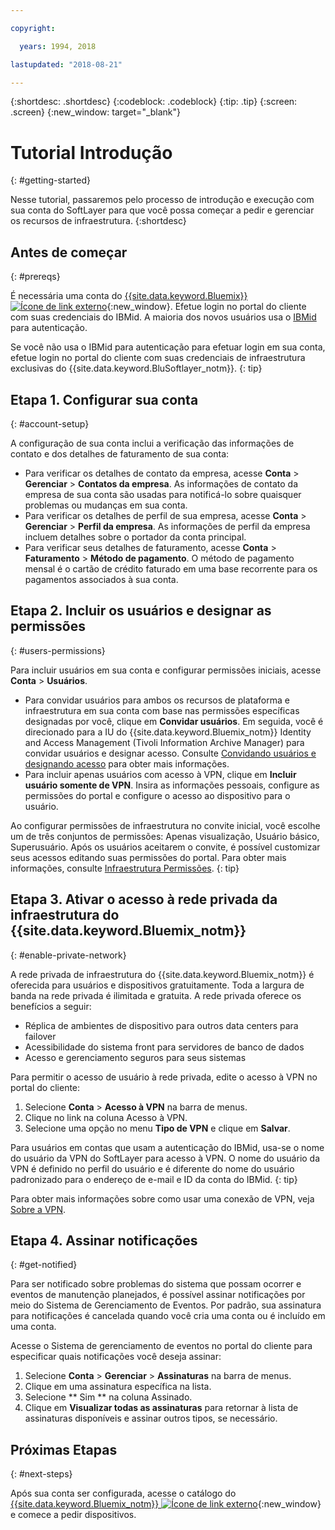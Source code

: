 ```yaml
---

copyright:

  years: 1994, 2018

lastupdated: "2018-08-21"

---
```


{:shortdesc: .shortdesc}
{:codeblock: .codeblock}
{:tip: .tip}
{:screen: .screen}
{:new_window: target="_blank"}


# Tutorial Introdução
{: #getting-started}

Nesse tutorial, passaremos pelo processo de introdução e execução com sua conta do SoftLayer para que você possa começar a pedir e gerenciar os recursos de infraestrutura.
{:shortdesc}

## Antes de começar
{: #prereqs}

É necessária uma conta do [ {{site.data.keyword.Bluemix}}![Ícone de link externo](../icons/launch-glyph.svg "Ícone de link externo")](https://control.bluemix.net/){:new_window}. Efetue login no portal do cliente com suas credenciais do IBMid. A maioria dos novos usuários usa o [IBMid](/docs/account/softlayerlink.html#switchtoIBMid) para autenticação.

Se você não usa o IBMid para autenticação para efetuar login em sua conta, efetue login no portal do cliente com suas credenciais de infraestrutura exclusivas do {{site.data.keyword.BluSoftlayer_notm}}.
{: tip}

## Etapa 1. Configurar sua conta
{: #account-setup}

A configuração de sua conta inclui a verificação das informações de contato e dos detalhes de faturamento de sua conta:
 * Para verificar os detalhes de contato da empresa, acesse **Conta** > **Gerenciar** > **Contatos da empresa**. As informações de contato da empresa de sua conta são usadas para notificá-lo sobre quaisquer problemas ou mudanças em sua conta.
 * Para verificar os detalhes de perfil de sua empresa, acesse **Conta** > **Gerenciar** > **Perfil da empresa**. As informações de perfil da empresa incluem detalhes sobre o portador da conta principal.
 * Para verificar seus detalhes de faturamento, acesse **Conta** > **Faturamento** > **Método de pagamento**. O método de pagamento mensal é o cartão de crédito faturado em uma base recorrente para os pagamentos associados à sua conta.

## Etapa 2. Incluir os usuários e designar as permissões
{: #users-permissions}

Para incluir usuários em sua conta e configurar permissões iniciais, acesse **Conta** > **Usuários**.
 * Para convidar usuários para ambos os recursos de plataforma e infraestrutura em sua conta com base nas permissões específicas designadas por você, clique em **Convidar usuários**. Em seguida, você é direcionado para a IU do {{site.data.keyword.Bluemix_notm}} Identity and Access Management (Tivoli Information Archive Manager) para convidar usuários e designar acesso. Consulte [Convidando usuários e designando acesso](/docs/iam/iamuserinv.html) para obter mais informações.
 * Para incluir apenas usuários com acesso à VPN, clique em **Incluir usuário somente de VPN**. Insira as informações pessoais, configure as permissões do portal e configure o acesso ao dispositivo para o usuário.

Ao configurar permissões de infraestrutura no convite inicial, você escolhe um de três conjuntos de permissões: Apenas visualização, Usuário básico, Superusuário. Após os usuários aceitarem o convite, é possível customizar seus acessos editando suas permissões do portal. Para obter mais informações, consulte [Infraestrutura Permissões](/docs/iam/infrastructureaccess.html).
{: tip}

## Etapa 3. Ativar o acesso à rede privada da infraestrutura do {{site.data.keyword.Bluemix_notm}}
{: #enable-private-network}

A rede privada de infraestrutura do {{site.data.keyword.Bluemix_notm}} é oferecida para usuários e dispositivos gratuitamente. Toda a largura de banda na rede privada é ilimitada e gratuita. A rede privada oferece os benefícios a seguir:
  * Réplica de ambientes de dispositivo para outros data centers para failover
  * Acessibilidade do sistema front para servidores de banco de dados
  * Acesso e gerenciamento seguros para seus sistemas

Para permitir o acesso de usuário à rede privada, edite o acesso à VPN no portal do cliente:
  1. Selecione **Conta** > **Acesso à VPN** na barra de menus.  
  2. Clique no link na coluna Acesso à VPN.
  3. Selecione uma opção no menu **Tipo de VPN** e clique em **Salvar**.  

Para usuários em contas que usam a autenticação do IBMid, usa-se o nome do usuário da VPN do SoftLayer para acesso à VPN. O nome do usuário da VPN é definido no perfil do usuário e é diferente do nome do usuário padronizado para o endereço de e-mail e ID da conta do IBMid.
{: tip}

Para obter mais informações sobre como usar uma conexão de VPN, veja [Sobre a VPN](/docs/infrastructure/iaas-vpn/about-vpn.html).

## Etapa 4. Assinar notificações
{: #get-notified}

Para ser notificado sobre problemas do sistema que possam ocorrer e eventos de manutenção planejados, é possível assinar notificações por meio do Sistema de Gerenciamento de Eventos. Por padrão, sua assinatura para notificações é cancelada quando você cria uma conta ou é incluído em uma conta.

Acesse o Sistema de gerenciamento de eventos no portal do cliente para especificar quais notificações você deseja assinar:
  1. Selecione **Conta** > **Gerenciar** > **Assinaturas** na barra de menus.
  2. Clique em uma assinatura específica na lista.
  3. Selecione  ** Sim **  na coluna Assinado.
  4. Clique em **Visualizar todas as assinaturas** para retornar à lista de assinaturas disponíveis e assinar outros tipos, se necessário.

## Próximas Etapas
{: #next-steps}

Após sua conta ser configurada, acesse o catálogo do [{{site.data.keyword.Bluemix_notm}} ![Ícone de link externo](../icons/launch-glyph.svg)](https://console.bluemix.net/catalog/?category=infrastructure){:new_window} e comece a pedir dispositivos.
